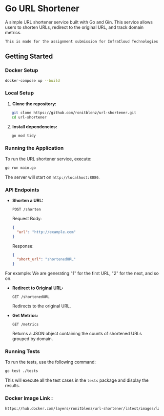 # Go URL Shortener

A simple URL shortener service built with Go and Gin. This service allows users to shorten URLs, redirect to the original URL, and track domain metrics.

```This is made for the assignment submission for InfraCloud Technologies```

## Getting Started

### Docker Setup

```bash
docker-compose up --build
```

### Local Setup

1. **Clone the repository:**

```bash
   git clone https://github.com/ronitblenz/url-shortener.git
   cd url-shortener
```

2. **Install dependencies:**

```bash
   go mod tidy
```

### Running the Application

To run the URL shortener service, execute:

```bash
go run main.go
```

The server will start on `http://localhost:8080`.

### API Endpoints

- **Shorten a URL:**

  `POST /shorten`

  Request Body:
  ```json
  {
    "url": "http://example.com"
  }
  ```

  Response:
  ```json
  {
    "short_url": "shortenedURL"
  }
  ```

For example: We are generating "1" for the first URL, "2" for the next, and so on.

- **Redirect to Original URL:**

  `GET /shortenedURL`

  Redirects to the original URL.

- **Get Metrics:**

  `GET /metrics`

  Returns a JSON object containing the counts of shortened URLs grouped by domain.

### Running Tests

To run the tests, use the following command:

```bash
go test ./tests
```

This will execute all the test cases in the `tests` package and display the results.

### Docker Image Link : 

```bash
https://hub.docker.com/layers/ronitblenz/url-shortener/latest/images/latest
```
